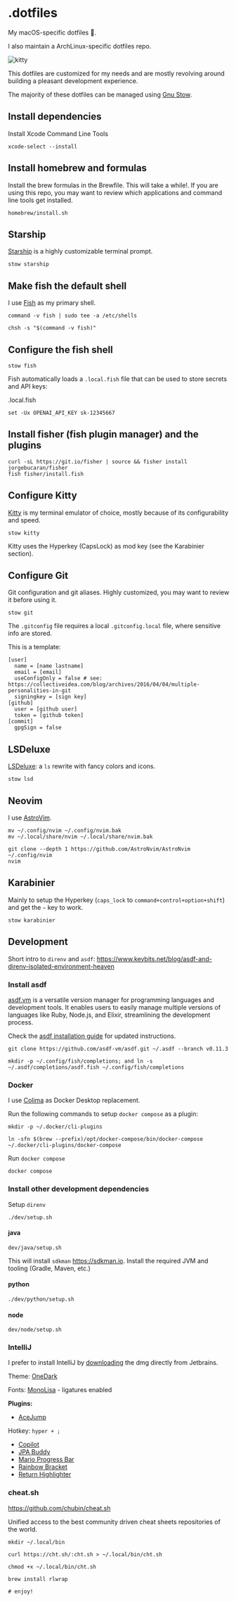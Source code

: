 # .dotfiles

My macOS-specific dotfiles 🤘.

I also maintain a ArchLinux-specific dotfiles repo.

![kitty](doc/screenshot.png?raw=true)

This dotfiles are customized for my needs and are mostly revolving around building a pleasant development experience.

The majority of these dotfiles can be managed using [Gnu Stow](https://www.gnu.org/software/stow/).

## Install dependencies

Install Xcode Command Line Tools

`xcode-select --install`

## Install homebrew and formulas

Install the brew formulas in the Brewfile. This will take a while!.
If you are using this repo, you may want to review which applications and command line tools get installed.

`homebrew/install.sh`

## Starship

[Starship](https://starship.rs/) is a highly customizable terminal prompt.

`stow starship`


## Make fish the default shell

I use [Fish](https://fishshell.com/) as my primary shell. 

```
command -v fish | sudo tee -a /etc/shells

chsh -s "$(command -v fish)"
```

## Configure the fish shell

`stow fish`

Fish automatically loads a `.local.fish` file that can be used to store secrets and API keys:

.local.fish
```
set -Ux OPENAI_API_KEY sk-12345667
```

## Install fisher (fish plugin manager) and the plugins

```
curl -sL https://git.io/fisher | source && fisher install jorgebucaran/fisher
fish fisher/install.fish
```

## Configure Kitty

[Kitty](https://sw.kovidgoyal.net/kitty/) is my terminal emulator of choice, mostly because of its configurability and speed.

`stow kitty`

Kitty uses the Hyperkey (CapsLock) as mod key (see the Karabinier section). 

## Configure Git

Git configuration and git aliases. Highly customized, you may want to review it before using it.

`stow git`


The `.gitconfig` file requires a local `.gitconfig.local` file, where sensitive info are stored.

This is a template:

```
[user]
  name = [name lastname]
  email = [email]
  useConfigOnly = false # see: https://collectiveidea.com/blog/archives/2016/04/04/multiple-personalities-in-git
  signingkey = [sign key] 
[github]
  user = [github user] 
  token = [github token]
[commit]
  gpgSign = false
```

## LSDeluxe

[LSDeluxe](https://github.com/lsd-rs/lsd): a `ls` rewrite with fancy colors and icons.

`stow lsd`


## Neovim

I use [AstroVim](https://github.com/AstroNvim/AstroNvim).

```
mv ~/.config/nvim ~/.config/nvim.bak
mv ~/.local/share/nvim ~/.local/share/nvim.bak

git clone --depth 1 https://github.com/AstroNvim/AstroNvim ~/.config/nvim
nvim
```

## Karabinier

Mainly to setup the Hyperkey (`caps_lock` to `command+control+option+shift`) and get the `~` key to work. 

`stow karabinier`

## Development

Short intro to `direnv` and `asdf`: <https://www.keybits.net/blog/asdf-and-direnv-isolated-environment-heaven>


### Install asdf

[asdf.vm](https://asdf-vm.com) is a versatile version manager for programming languages and development tools. It enables users to easily manage multiple versions of languages like Ruby, Node.js, and Elixir, streamlining the development process.

Check the [asdf installation guide](https://asdf-vm.com/guide/getting-started.html#_1-install-dependencies) for updated instructions.

```
git clone https://github.com/asdf-vm/asdf.git ~/.asdf --branch v0.11.3

mkdir -p ~/.config/fish/completions; and ln -s ~/.asdf/completions/asdf.fish ~/.config/fish/completions
```

### Docker

I use [Colima](https://github.com/abiosoft/colima) as Docker Desktop replacement.

Run the following commands to setup `docker compose` as a plugin:

```
mkdir -p ~/.docker/cli-plugins

ln -sfn $(brew --prefix)/opt/docker-compose/bin/docker-compose ~/.docker/cli-plugins/docker-compose
```

Run `docker compose`

```
docker compose
```

### Install other development dependencies


Setup `direnv`

```
./dev/setup.sh
```

#### java

```
dev/java/setup.sh
```

This will install `sdkman` <https://sdkman.io>.
Install the required JVM and tooling (Gradle, Maven, etc.)

#### python

```
./dev/python/setup.sh
```

#### node

```
dev/node/setup.sh
```

### IntelliJ

I prefer to install IntelliJ by [downloading](https://www.jetbrains.com/idea/download/#section=mac) the dmg directly from Jetbrains.

Theme: [OneDark](https://plugins.jetbrains.com/plugin/11938-one-dark-theme)

Fonts: [MonoLisa](https://www.monolisa.dev) - ligatures enabled

**Plugins:**


- [AceJump](https://plugins.jetbrains.com/plugin/7086-acejump)

Hotkey: `hyper + ;`

- [Copilot](https://plugins.jetbrains.com/plugin/17718-github-copilot)
- [JPA Buddy](https://plugins.jetbrains.com/plugin/15075-jpa-buddy)
- [Mario Progress Bar](https://plugins.jetbrains.com/plugin/14708-mario-progress-bar)
- [Rainbow Bracket](https://plugins.jetbrains.com/plugin/10080-rainbow-brackets)
- [Return Highlighter](https://plugins.jetbrains.com/plugin/13303-return-highlighter)


### cheat.sh

<https://github.com/chubin/cheat.sh>

Unified access to the best community driven cheat sheets repositories of the world.


```
mkdir ~/.local/bin

curl https://cht.sh/:cht.sh > ~/.local/bin/cht.sh

chmod +x ~/.local/bin/cht.sh

brew install rlwrap

# enjoy!
```